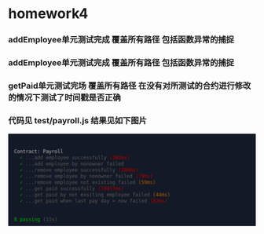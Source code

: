 # homework4

### addEmployee单元测试完成 覆盖所有路径 包括函数异常的捕捉
### addEmployee单元测试完成 覆盖所有路径 包括函数异常的捕捉
### getPaid单元测试完场 覆盖所有路径 在没有对所测试的合约进行修改的情况下测试了时间戳是否正确 
### 代码见 test/payroll.js 结果见如下图片
![](homework4.png)


